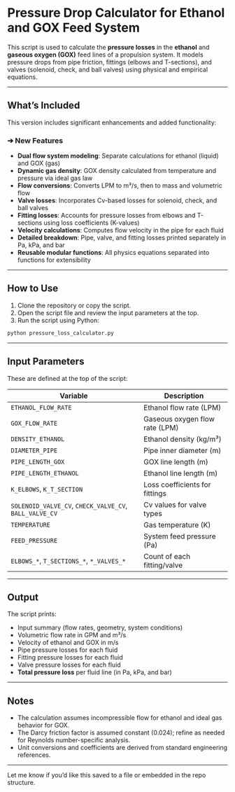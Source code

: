# **Pressure Drop Calculator for Ethanol and GOX Feed System**

This script is used to calculate the **pressure losses** in the **ethanol** and **gaseous oxygen (GOX)** feed lines of a propulsion system. It models pressure drops from pipe friction, fittings (elbows and T-sections), and valves (solenoid, check, and ball valves) using physical and empirical equations.

---

## What’s Included

This version includes significant enhancements and added functionality:

### ➔ New Features

- **Dual flow system modeling**: Separate calculations for ethanol (liquid) and GOX (gas)
- **Dynamic gas density**: GOX density calculated from temperature and pressure via ideal gas law
- **Flow conversions**: Converts LPM to m³/s, then to mass and volumetric flow
- **Valve losses**: Incorporates Cv-based losses for solenoid, check, and ball valves
- **Fitting losses**: Accounts for pressure losses from elbows and T-sections using loss coefficients (K-values)
- **Velocity calculations**: Computes flow velocity in the pipe for each fluid
- **Detailed breakdown**: Pipe, valve, and fitting losses printed separately in Pa, kPa, and bar
- **Reusable modular functions**: All physics equations separated into functions for extensibility

---

## How to Use

1. Clone the repository or copy the script.
2. Open the script file and review the input parameters at the top.
3. Run the script using Python:

```bash
python pressure_loss_calculator.py
```

---

## Input Parameters

These are defined at the top of the script:

| Variable                                               | Description                    |
| ------------------------------------------------------ | ------------------------------ |
| `ETHANOL_FLOW_RATE`                                    | Ethanol flow rate (LPM)        |
| `GOX_FLOW_RATE`                                        | Gaseous oxygen flow rate (LPM) |
| `DENSITY_ETHANOL`                                      | Ethanol density (kg/m³)        |
| `DIAMETER_PIPE`                                        | Pipe inner diameter (m)        |
| `PIPE_LENGTH_GOX`                                      | GOX line length (m)            |
| `PIPE_LENGTH_ETHANOL`                                  | Ethanol line length (m)        |
| `K_ELBOWS`, `K_T_SECTION`                              | Loss coefficients for fittings |
| `SOLENOID_VALVE_CV`, `CHECK_VALVE_CV`, `BALL_VALVE_CV` | Cv values for valve types      |
| `TEMPERATURE`                                          | Gas temperature (K)            |
| `FEED_PRESSURE`                                        | System feed pressure (Pa)      |
| `ELBOWS_*`, `T_SECTIONS_*`, `*_VALVES_*`               | Count of each fitting/valve    |

---

## Output

The script prints:

- Input summary (flow rates, geometry, system conditions)
- Volumetric flow rate in GPM and m³/s
- Velocity of ethanol and GOX in m/s
- Pipe pressure losses for each fluid
- Fitting pressure losses for each fluid
- Valve pressure losses for each fluid
- **Total pressure loss** per fluid line (in Pa, kPa, and bar)

---

## Notes

- The calculation assumes incompressible flow for ethanol and ideal gas behavior for GOX.
- The Darcy friction factor is assumed constant (0.024); refine as needed for Reynolds number-specific analysis.
- Unit conversions and coefficients are derived from standard engineering references.

---

Let me know if you’d like this saved to a file or embedded in the repo structure.
